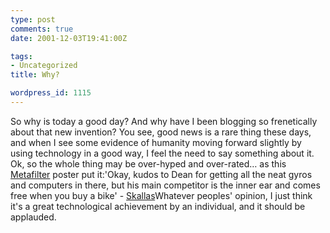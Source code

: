 ```yaml
---
type: post
comments: true
date: 2001-12-03T19:41:00Z

tags:
- Uncategorized
title: Why?

wordpress_id: 1115
---
```


So why is today a good day? And why have I been blogging so frenetically about that new invention? You see, good news is a rare thing these days, and when I see some evidence of humanity moving forward slightly by using technology in a good way, I feel the need to say something about it. Ok, so the whole thing may be over-hyped and over-rated… as this [Metafilter](http://www.metafilter.com) poster put it:'Okay, kudos to Dean for getting all the neat gyros and computers in there, but his main competitor is the inner ear and comes free when you buy a bike' - [Skallas](http://www.metafilter.com/user.mefi/1430)Whatever peoples' opinion, I just think it's a great technological achievement by an individual, and it should be applauded. 
